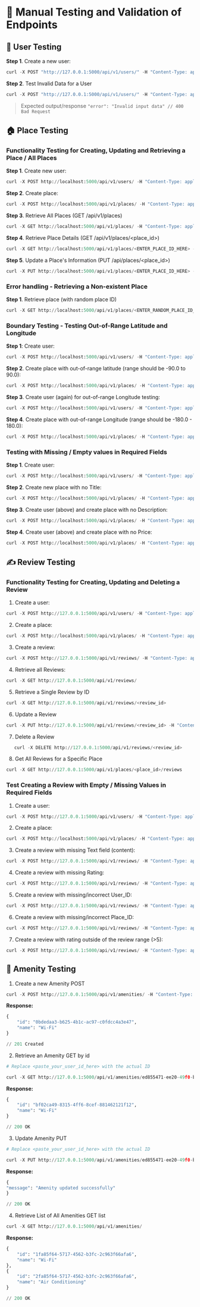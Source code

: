 # 🐞 Manual Testing and Validation of Endpoints


## 🧍 User Testing

**Step 1**. Create a new user:

```python
curl -X POST "http://127.0.0.1:5000/api/v1/users/" -H "Content-Type: application/json" -d '{"first_name": "John", "last_name": "Doe", "email": "john.doe@example.com"}'
```


**Step 2**. Test Invalid Data for a User

```python
curl -X POST "http://127.0.0.1:5000/api/v1/users/" -H "Content-Type: application/json" -d '{"first_name": "", "last_name": "", "email": "invalid-email"}'
```

> Expected output/response `"error": "Invalid input data" // 400 Bad Request`


## 🏠 Place Testing


### Functionality Testing for Creating, Updating and Retrieving a Place / All Places 

**Step 1**. Create new user:

```python
curl -X POST http://localhost:5000/api/v1/users/ -H "Content-Type: application/json" -d '{"first_name": "John", "last_name": "Doe", "email": "john.doe@example.com"}'
```

**Step 2**. Create place:

```python
curl -X POST http://localhost:5000/api/v1/places/ -H "Content-Type: application/json" -d '{"title":"Cozy Apartment","description":"A nice place to stay","price":100.0,"latitude":37.7749,"longitude":-122.4194,"owner_id":"<ENTER_OWNER_ID_HERE"}'
```

**Step 3**. Retrieve All Places (GET /api/v1/places)

```python
curl -X GET http://localhost:5000/api/v1/places/ -H "Content-Type: application/json"
```

**Step 4**. Retrieve Place Details (GET /api/v1/places/<place_id>)

```python
curl -X GET http://localhost:5000/api/v1/places/<ENTER_PLACE_ID_HERE> -H "Content-Type: application/json"
```

**Step 5**. Update a Place's Information (PUT /api/places/<place_id>)

```python
curl -X PUT http://localhost:5000/api/v1/places/<ENTER_PLACE_ID_HERE> -H "Content-Type: application/json" -d '{"title":"Luxury Condo","description":"An upscale place to stay","price":200.0}'
```


### Error handling - Retrieving a Non-existent Place

**Step 1**. Retrieve place (with random place ID)

```python
curl -X GET http://localhost:5000/api/v1/places/<ENTER_RANDOM_PLACE_ID_HERE> -H "Content-Type: application/json"
```


### Boundary Testing - Testing Out-of-Range Latitude and Longitude

**Step 1**: Create user:

```python
curl -X POST http://localhost:5000/api/v1/users/ -H "Content-Type: application/json" -d '{"first_name": "John", "last_name": "Doe", "email": "john.doe@example.com"}'
```

**Step 2**. Create place with out-of-range latitude (range should be -90.0 to 90.0):

```python
curl -X POST http://localhost:5000/api/v1/places/ -H "Content-Type: application/json" -d '{"title":"Cozy Apartment","description":"A nice place to stay","price":100.0,"latitude":97.7749,"longitude":-122.4194,"owner_id":"<ENTER_OWNER_ID_HERE"}'
```


**Step 3**. Create user (again) for out-of-range Longitude testing:

```python
curl -X POST http://localhost:5000/api/v1/users/ -H "Content-Type: application/json" -d '{"first_name": "John", "last_name": "Doe", "email": "john.doe@example.com"}'
```

**Step 4**. Create place with out-of-range Longitude (range should be -180.0 - 180.0):

```python
curl -X POST http://localhost:5000/api/v1/places/ -H "Content-Type: application/json" -d '{"title":"Cozy Apartment","description":"A nice place to stay","price":100.0,"latitude":37.7749,"longitude":-192.4194,"owner_id":"<ENTER_OWNER_ID_HERE"}'
```

### Testing with Missing / Empty values in Required Fields

**Step 1**. Create user:

```python
curl -X POST http://localhost:5000/api/v1/users/ -H "Content-Type: application/json" -d '{"first_name": "John", "last_name": "Doe", "email": "john.doe@example.com"}'
```

**Step 2**. Create new place with no Title:

```python
curl -X POST http://localhost:5000/api/v1/places/ -H "Content-Type: application/json" -d '{"title":"","description":"A nice place to stay","price":100.0,"latitude":37.7749,"longitude":-122.4194,"owner_id":"<ENTER_OWNER_ID_HERE"}'
```

**Step 3**. Create user (above) and create place with no Description:

```python
curl -X POST http://localhost:5000/api/v1/places/ -H "Content-Type: application/json" -d '{"title":"Cyberpunk Apartment","description":"","price":100.0,"latitude":37.7749,"longitude":-122.4194,"owner_id":"<ENTER_OWNER_ID_HERE"}'
```

**Step 4**. Create user (above) and create place with no Price:

```python
curl -X POST http://localhost:5000/api/v1/places/ -H "Content-Type: application/json" -d '{"title":"Cyberpunk Apartment","description":"A futuristic, tech-themed rental featuring neon lights!","price":"","latitude":37.7749,"longitude":-122.4194,"owner_id":"<ENTER_OWNER_ID_HERE"}'
```



## ✍️ Review Testing


### Functionality Testing for Creating, Updating and Deleting a Review


1. Create a user:
```python
curl -X POST http://127.0.0.1:5000/api/v1/users/ -H "Content-Type: application/json" -d '{"first_name": "John", "last_name": "Doe", "email": "john.doe@example.com"}'
```

2. Create a place:
```python
curl -X POST http://localhost:5000/api/v1/places/ -H "Content-Type: application/json" -d '{"title":"Cozy Apartment","description":"A nice place to stay","price":100.0,"latitude":37.7749,"longitude":-122.4194,"owner_id":"619ef380-9f7c-436b-9ed2-d913d6b530e1"}'
```

3. Create a review:
```python
curl -X POST http://127.0.0.1:5000/api/v1/reviews/ -H "Content-Type: application/json" -d '{"text":"Great place to stay!","rating":5,"user_id":"e204eaa0-1fd4-4244-802a-8e6e863b0182","place_id":"a997c251-f7cf-4eca-9927-890bd1341a8e"}'
```

4. Retrieve all Reviews:
```python
curl -X GET http://127.0.0.1:5000/api/v1/reviews/
```

5. Retrieve a Single Review by ID
```python
curl -X GET http://127.0.0.1:5000/api/v1/reviews/<review_id>
```

6. Update a Review
```python
curl -X PUT http://127.0.0.1:5000/api/v1/reviews/<review_id> -H "Content-Type: application/json" -d '{"text": "Amazing stay!", "rating": 4}'
```

7. Delete a Review
```python
   curl -X DELETE http://127.0.0.1:5000/api/v1/reviews/<review_id>
   ```

8. Get All Reviews for a Specific Place
```python
curl -X GET http://127.0.0.1:5000/api/v1/places/<place_id>/reviews
```


### Test Creating a Review with Empty / Missing Values in Required Fields

1. Create a user:
```python
curl -X POST http://127.0.0.1:5000/api/v1/users/ -H "Content-Type: application/json" -d '{"first_name": "John", "last_name": "Doe", "email": "john.doe@example.com"}'
```

2. Create a place:
```python
curl -X POST http://localhost:5000/api/v1/places/ -H "Content-Type: application/json" -d '{"title":"Cozy Apartment","description":"A nice place to stay","price":100.0,"latitude":37.7749,"longitude":-122.4194,"owner_id":"619ef380-9f7c-436b-9ed2-d913d6b530e1"}'
```

3. Create a review with missing Text field (content):
```python
curl -X POST http://127.0.0.1:5000/api/v1/reviews/ -H "Content-Type: application/json" -d '{"text":"","rating":5,"user_id":"e204eaa0-1fd4-4244-802a-8e6e863b0182","place_id":"a997c251-f7cf-4eca-9927-890bd1341a8e"}'
```

4. Create a review with missing Rating:

```python
curl -X POST http://127.0.0.1:5000/api/v1/reviews/ -H "Content-Type: application/json" -d '{"text":"Awesome place!","rating":"","user_id":"e204eaa0-1fd4-4244-802a-8e6e863b0182","place_id":"a997c251-f7cf-4eca-9927-890bd1341a8e"}'
```

5. Create a review with missing/incorrect User_ID:

```python
curl -X POST http://127.0.0.1:5000/api/v1/reviews/ -H "Content-Type: application/json" -d '{"text":"Awesome place!","rating":"5","user_id":"","place_id":"a997c251-f7cf-4eca-9927-890bd1341a8e"}'
```

6. Create a review with missing/incorrect Place_ID:

```python
curl -X POST http://127.0.0.1:5000/api/v1/reviews/ -H "Content-Type: application/json" -d '{"text":"Awesome place!","rating":"5","user_id":"<ENTER_ACTUAL_USER_ID_HERE>","place_id":""}'
```

7. Create a review with rating outside of the review range (>5):

```python
curl -X POST http://127.0.0.1:5000/api/v1/reviews/ -H "Content-Type: application/json" -d '{"text":"Awesome place!","rating":"9","user_id":"<ENTER_ACTUAL_USER_ID_HERE>","place_id":"<ENTER_PLACE_ID_HERE"}'
```


## 🧴 Amenity Testing


1. Create a new Amenity POST

```python
curl -X POST http://127.0.0.1:5000/api/v1/amenities/ -H "Content-Type: application/json" -d '{"name": "Wi-Fi"}'
```

**Response:**

```python
{
	"id": "0bdedaa3-b625-4b1c-ac97-c0fdcc4a3e47",
	"name": "Wi-Fi"
}

// 201 Created
```


2. Retrieve an Amenity GET by id

```python
# Replace <paste_your_user_id_here> with the actual ID

curl -X GET http://127.0.0.1:5000/api/v1/amenities/ed855471-ee20-49f0-b791-30d87a4071d2
```

**Response:**

```python
{
	"id": "bf02ca49-8315-4ff6-8cef-881462121f12",
	"name": "Wi-Fi"
}

// 200 OK
```


3. Update Amenity PUT

```python
# Replace <paste_your_user_id_here> with the actual ID

curl -X PUT http://127.0.0.1:5000/api/v1/amenities/ed855471-ee20-49f0-b791- 30d87a4071d2 -H "Content-Type: application/json" -d '{"name": "Air Conditioning"}'
```

**Response:**

```python
{
"message": "Amenity updated successfully"
}

// 200 OK
```

4. Retrieve List of All Amenities GET list

```python
curl -X GET http://127.0.0.1:5000/api/v1/amenities/
```

**Response:**

```python
{
	"id": "1fa85f64-5717-4562-b3fc-2c963f66afa6",
	"name": "Wi-Fi"
},
{
	"id": "2fa85f64-5717-4562-b3fc-2c963f66afa6",
	"name": "Air Conditioning"
}

// 200 OK
```


